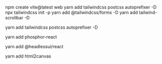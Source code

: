 npm create vite@latest
web
yarn add tailwindcss postcss autoprefixer -D 
npx tailwindcss init -p
yarn add @tailwindcss/forms -D
yarn add tailwind-scrollbar -D 


yarn add tailwindcss postcss autoprefixer -D 

yarn add phosphor-react

yarn add @headlessui/react

yarn add html2canvas